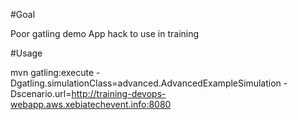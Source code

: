 #Goal

Poor gatling demo App hack to use in training

#Usage


mvn gatling:execute -Dgatling.simulationClass=advanced.AdvancedExampleSimulation -Dscenario.url=http://training-devops-webapp.aws.xebiatechevent.info:8080